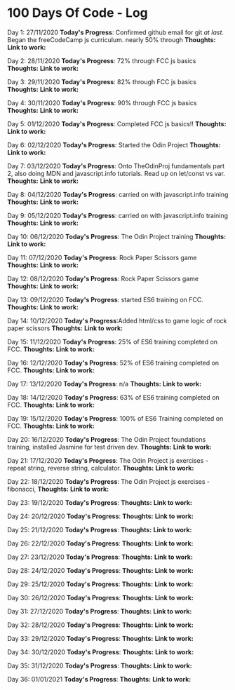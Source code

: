 # 100 Days Of Code - Log

Day 1: 27/11/2020
**Today's Progress**: Confirmed github email for git _at last_. Began the freeCodeCamp js curriculum. nearly 50% through
**Thoughts:**
**Link to work:**

Day 2: 28/11/2020
**Today's Progress**: 72% through FCC js basics
**Thoughts:**
**Link to work:**

Day 3: 29/11/2020
**Today's Progress**: 82% through FCC js basics
**Thoughts:**
**Link to work:**

Day 4: 30/11/2020
**Today's Progress**: 90% through FCC js basics
**Thoughts:**
**Link to work:**

Day 5: 01/12/2020
**Today's Progress**: Completed FCC js basics!!
**Thoughts:**
**Link to work:**

Day 6: 02/12/2020
**Today's Progress**: Started the Odin Project
**Thoughts:**
**Link to work:**

Day 7: 03/12/2020
**Today's Progress**: Onto TheOdinProj fundamentals part 2, also doing MDN and javascript.info tutorials. Read up on let/const vs var.
**Thoughts:**
**Link to work:**

Day 8: 04/12/2020
**Today's Progress**: carried on with javascript.info training
**Thoughts:**
**Link to work:**

Day 9: 05/12/2020
**Today's Progress**: carried on with javascript.info training
**Thoughts:**
**Link to work:**

Day 10: 06/12/2020
**Today's Progress**: The Odin Project training
**Thoughts:**
**Link to work:**

Day 11: 07/12/2020
**Today's Progress**: Rock Paper Scissors game
**Thoughts:**
**Link to work:**

Day 12: 08/12/2020
**Today's Progress**: Rock Paper Scissors game
**Thoughts:**
**Link to work:**

Day 13: 09/12/2020
**Today's Progress**: started ES6 training on FCC.
**Thoughts:**
**Link to work:**

Day 14: 10/12/2020
**Today's Progress**:Added html/css to game logic of rock paper scissors
**Thoughts:**
**Link to work:**

Day 15: 11/12/2020
**Today's Progress**: 25% of ES6 training completed on FCC.
**Thoughts:**
**Link to work:**

Day 16: 12/12/2020
**Today's Progress**: 52% of ES6 training completed on FCC.
**Thoughts:**
**Link to work:**

Day 17: 13/12/2020
**Today's Progress**: n/a
**Thoughts:**
**Link to work:**

Day 18: 14/12/2020
**Today's Progress**: 63% of ES6 training completed on FCC.
**Thoughts:**
**Link to work:**

Day 19: 15/12/2020
**Today's Progress**: 100% of ES6 Training completed on FCC.
**Thoughts:**
**Link to work:**

Day 20: 16/12/2020
**Today's Progress**: The Odin Project foundations training, installed Jasmine for test driven dev.
**Thoughts:**
**Link to work:**

Day 21: 17/12/2020
**Today's Progress**: The Odin Project js exercises - repeat string, reverse string, calculator.
**Thoughts:**
**Link to work:**

Day 22: 18/12/2020
**Today's Progress**: The Odin Project js exercises - fibonacci,
**Thoughts:**
**Link to work:**

Day 23: 19/12/2020
**Today's Progress**:
**Thoughts:**
**Link to work:**

Day 24: 20/12/2020
**Today's Progress**:
**Thoughts:**
**Link to work:**

Day 25: 21/12/2020
**Today's Progress**:
**Thoughts:**
**Link to work:**

Day 26: 22/12/2020
**Today's Progress**:
**Thoughts:**
**Link to work:**

Day 27: 23/12/2020
**Today's Progress**:
**Thoughts:**
**Link to work:**

Day 28: 24/12/2020
**Today's Progress**:
**Thoughts:**
**Link to work:**

Day 29: 25/12/2020
**Today's Progress**:
**Thoughts:**
**Link to work:**

Day 30: 26/12/2020
**Today's Progress**:
**Thoughts:**
**Link to work:**

Day 31: 27/12/2020
**Today's Progress**:
**Thoughts:**
**Link to work:**

Day 32: 28/12/2020
**Today's Progress**:
**Thoughts:**
**Link to work:**

Day 33: 29/12/2020
**Today's Progress**:
**Thoughts:**
**Link to work:**

Day 34: 30/12/2020
**Today's Progress**:
**Thoughts:**
**Link to work:**

Day 35: 31/12/2020
**Today's Progress**:
**Thoughts:**
**Link to work:**

Day 36: 01/01/2021
**Today's Progress**:
**Thoughts:**
**Link to work:**
